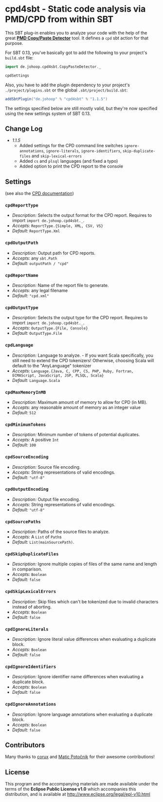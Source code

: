 # cpd4sbt - Static code analysis via PMD/CPD from within SBT

This SBT plug-in enables you to analyze your code with the help of the great **[PMD Copy/Paste Detector](http://pmd.sourceforge.net/cpd-usage.html)** tool. It defines a `cpd` sbt action for that purpose.

For SBT 0.13, you've basically got to add the following to your project's `build.sbt` file:

```scala
import de.johoop.cpd4sbt.CopyPasteDetector._

cpdSettings
```

Also, you have to add the plugin dependency to your project's `./project/plugins.sbt` or the global `.sbt/project/build.sbt`:

```scala
addSbtPlugin("de.johoop" % "cpd4sbt" % "1.1.5")
```

The settings specified below are still mostly valid, but they're now specified using the new settings system of SBT 0.13.

## Change Log

* *1.1.5*
    * Added settings for the CPD command line switches `ignore-annotations`, `ignore-literals`, `ignore-identifiers`, `skip-duplicate-files` and `skip-lexical-errors`
    * Added `cs` and `plsql` languages (and fixed a typo)
    * Added option to print the CPD report to the console

## Settings

(see also the [CPD documentation](http://pmd.sourceforge.net/cpd-usage.html))

### `cpdReportType`

* *Description:* Selects the output format for the CPD report. Requires to import `import de.johoop.cpd4sbt._`.
* *Accepts:* `ReportType.{Simple, XML, CSV, VS}`
* *Default:* `ReportType.Xml`

### `cpdOutputPath`

* *Description:* Output path for CPD reports.
* *Accepts:* any `sbt.Path`
* *Default:* `outputPath / "cpd"`

### `cpdReportName`

* *Description:* Name of the report file to generate.
* *Accepts:* any legal filename
* *Default:* `"cpd.xml"`

### `cpdOutputType`

* *Description:* Selects the output type for the CPD report. Requires to import `import de.johoop.cpd4sbt._`.
* *Accepts:* `OutputType.{File, Console}`
* *Default:* `OutputType.File`

### `cpdLanguage`

* *Description:* Language to analyze. - If you want Scala specifically, you still need to extend the CPD tokenizers! Otherwise, choosing Scala will default to the "AnyLanguage" tokenizer
* *Accepts:* `Language.{Java, C, CPP, CS, PHP, Ruby, Fortran, ECMAScript, JavaScript, JSP, PLSQL, Scala}`
* *Default:* `Language.Scala`

### `cpdMaxMemoryInMB`

* *Description:* Maximum amount of memory to allow for CPD (in MB).
* *Accepts:* any reasonable amount of memory as an integer value
* *Default:* `512`

### `cpdMinimumTokens`

* *Description:* Minimum number of tokens of potential duplicates.
* *Accepts:* A positive `Int`
* *Default:* `100`

### `cpdSourceEncoding`

* *Description:* Source file encoding.
* *Accepts:* String representations of valid encodings.
* *Default:* `"utf-8"`

### `cpdOutputEncoding`

* *Description:* Output file encoding.
* *Accepts:* String representations of valid encodings.
* *Default:* `"utf-8"`

### `cpdSourcePaths`

* *Description:* Paths of the source files to analyze.
* *Accepts:* A `List` of `Path`s
* *Default:* `List(mainSourcePath)`.

### `cpdSkipDuplicateFiles`

* *Description:* Ignore multiple copies of files of the same name and length in comparison.
* *Accepts:* `Boolean`
* *Default:* `false`

### `cpdSkipLexicalErrors`

* *Description:* Skip files which can't be tokenized due to invalid characters instead of aborting.
* *Accepts:* `Boolean`
* *Default:* `false`

### `cpdIgnoreLiterals`

* *Description:* Ignore literal value differences when evaluating a duplicate block.
* *Accepts:* `Boolean`
* *Default:* `false`

### `cpdIgnoreIdentifiers`

* *Description:* Ignore identifier name differences when evaluating a duplicate block.
* *Accepts:* `Boolean`
* *Default:* `false`

### `cpdIgnoreAnnotations`

* *Description:* Ignore language annotations when evaluating a duplicate block.
* *Accepts:* `Boolean`
* *Default:* `false`

## Contributors

Many thanks to [corux](https://github.com/corux) and [Matic Potočnik](https://github.com/HairyFotr) for their awesome contributions!

## License

This program and the accompanying materials are made available under the terms of the **Eclipse Public License v1.0** which accompanies this distribution, and is available at http://www.eclipse.org/legal/epl-v10.html
